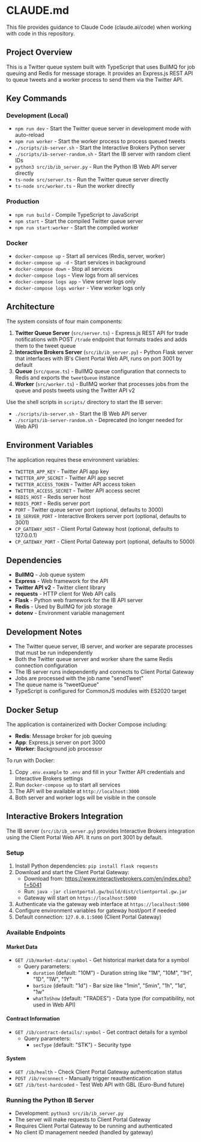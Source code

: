 # CLAUDE.md

This file provides guidance to Claude Code (claude.ai/code) when working with code in this repository.

## Project Overview

This is a Twitter queue system built with TypeScript that uses BullMQ for job queuing and Redis for message storage. It provides an Express.js REST API to queue tweets and a worker process to send them via the Twitter API.

## Key Commands

### Development (Local)
- `npm run dev` - Start the Twitter queue server in development mode with auto-reload
- `npm run worker` - Start the worker process to process queued tweets
- `./scripts/ib-server.sh` - Start the Interactive Brokers Python server
- `./scripts/ib-server-random.sh` - Start the IB server with random client IDs
- `python3 src/ib/ib_server.py` - Run the Python IB Web API server directly
- `ts-node src/server.ts` - Run the Twitter queue server directly 
- `ts-node src/worker.ts` - Run the worker directly

### Production
- `npm run build` - Compile TypeScript to JavaScript
- `npm start` - Start the compiled Twitter queue server
- `npm run start:worker` - Start the compiled worker

### Docker
- `docker-compose up` - Start all services (Redis, server, worker)
- `docker-compose up -d` - Start services in background
- `docker-compose down` - Stop all services
- `docker-compose logs` - View logs from all services
- `docker-compose logs app` - View server logs only
- `docker-compose logs worker` - View worker logs only

## Architecture

The system consists of four main components:

1. **Twitter Queue Server** (`src/server.ts`) - Express.js REST API for trade notifications with POST `/trade` endpoint that formats trades and adds them to the tweet queue
2. **Interactive Brokers Server** (`src/ib/ib_server.py`) - Python Flask server that interfaces with IB's Client Portal Web API, runs on port 3001 by default
3. **Queue** (`src/queue.ts`) - BullMQ queue configuration that connects to Redis and exports the `tweetQueue` instance
4. **Worker** (`src/worker.ts`) - BullMQ worker that processes jobs from the queue and posts tweets using the Twitter API v2

Use the shell scripts in `scripts/` directory to start the IB server:
- `./scripts/ib-server.sh` - Start the IB Web API server
- `./scripts/ib-server-random.sh` - Deprecated (no longer needed for Web API)

## Environment Variables

The application requires these environment variables:
- `TWITTER_APP_KEY` - Twitter API app key
- `TWITTER_APP_SECRET` - Twitter API app secret  
- `TWITTER_ACCESS_TOKEN` - Twitter API access token
- `TWITTER_ACCESS_SECRET` - Twitter API access secret
- `REDIS_HOST` - Redis server host
- `REDIS_PORT` - Redis server port
- `PORT` - Twitter queue server port (optional, defaults to 3000)
- `IB_SERVER_PORT` - Interactive Brokers server port (optional, defaults to 3001)
- `CP_GATEWAY_HOST` - Client Portal Gateway host (optional, defaults to 127.0.0.1)
- `CP_GATEWAY_PORT` - Client Portal Gateway port (optional, defaults to 5000)

## Dependencies

- **BullMQ** - Job queue system
- **Express** - Web framework for the API
- **Twitter API v2** - Twitter client library
- **requests** - HTTP client for Web API calls
- **Flask** - Python web framework for the IB API server
- **Redis** - Used by BullMQ for job storage
- **dotenv** - Environment variable management

## Development Notes

- The Twitter queue server, IB server, and worker are separate processes that must be run independently
- Both the Twitter queue server and worker share the same Redis connection configuration
- The IB server runs independently and connects to Client Portal Gateway
- Jobs are processed with the job name "sendTweet"
- The queue name is "tweetQueue"
- TypeScript is configured for CommonJS modules with ES2020 target

## Docker Setup

The application is containerized with Docker Compose including:
- **Redis**: Message broker for job queuing
- **App**: Express.js server on port 3000
- **Worker**: Background job processor

To run with Docker:
1. Copy `.env.example` to `.env` and fill in your Twitter API credentials and Interactive Brokers settings
2. Run `docker-compose up` to start all services
3. The API will be available at `http://localhost:3000`
4. Both server and worker logs will be visible in the console

## Interactive Brokers Integration

The IB server (`src/ib/ib_server.py`) provides Interactive Brokers integration using the Client Portal Web API. It runs on port 3001 by default.

### Setup
1. Install Python dependencies: `pip install flask requests`
2. Download and start the Client Portal Gateway:
   - Download from: https://www.interactivebrokers.com/en/index.php?f=5041
   - Run: `java -jar clientportal.gw/build/dist/clientportal.gw.jar`
   - Gateway will start on `https://localhost:5000`
3. Authenticate via the gateway web interface at `https://localhost:5000`
4. Configure environment variables for gateway host/port if needed
5. Default connection: `127.0.0.1:5000` (Client Portal Gateway)

### Available Endpoints

#### Market Data
- `GET /ib/market-data/:symbol` - Get historical market data for a symbol
  - Query parameters: 
    - `duration` (default: "10M") - Duration string like "1M", "10M", "1H", "1D", "1W", "1Y"
    - `barSize` (default: "1d") - Bar size like "1min", "5min", "1h", "1d", "1w"
    - `whatToShow` (default: "TRADES") - Data type (for compatibility, not used in Web API)

#### Contract Information
- `GET /ib/contract-details/:symbol` - Get contract details for a symbol
  - Query parameters:
    - `secType` (default: "STK") - Security type

#### System
- `GET /ib/health` - Check Client Portal Gateway authentication status
- `POST /ib/reconnect` - Manually trigger reauthentication
- `GET /ib/test-hardcoded` - Test Web API with GBL (Euro-Bund future)

### Running the Python IB Server
- Development: `python3 src/ib/ib_server.py`
- The server will make requests to Client Portal Gateway
- Requires Client Portal Gateway to be running and authenticated
- No client ID management needed (handled by gateway)